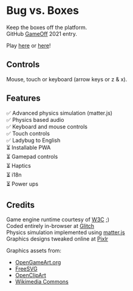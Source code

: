 # Bug vs. Boxes

Keep the boxes off the platform.  
GitHub [GameOff](https://itch.io/jam/game-off-2021) 2021 entry.

Play [here](https://bugvsboxes.glitch.me/) or [here](https://joegaffey.itch.io/bugvsboxes)!

## Controls
Mouse, touch or keyboard (arrow keys or z & x).

## Features

✅  Advanced physics simulation (matter.js)  
✅  Physics based audio  
✅  Keyboard and mouse controls  
✅  Touch controls  
✅  Ladybug to English  
⏳  Installable PWA  
⏳  Gamepad controls  
⏳  Haptics  
⏳  i18n  
⏳  Power ups  


## Credits

Game engine runtime courtesy of [W3C](https://www.w3.org/) ;)  
Coded entirely in-browser at [Glitch](https://glitch.com/edit/#!/bugvsboxes)  
Physics simulation implemented using [matter.js](https://brm.io/matter-js/)  
Graphics designs tweaked online at [Pixlr](https://pixlr.com/)  

Graphics assets from:
* [OpenGameArt.org](https://opengameart.org/)  
* [FreeSVG](https://freesvg.org/ladybug-white-eyes)  
* [OpenClipArt](https://openclipart.org/detail/299762/simple-grasss)  
* [Wikimedia Commons](https://commons.wikimedia.org/wiki/Main_Page)  
